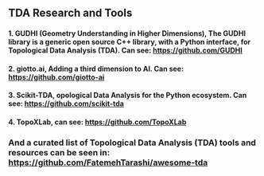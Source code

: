 ## TDA Research and Tools

#### 1. GUDHI (Geometry Understanding in Higher Dimensions), The GUDHI library is a generic open source C++ library, with a Python interface, for Topological Data Analysis (TDA). Can see: https://github.com/GUDHI

#### 2. giotto.ai, Adding a third dimension to AI. Can see: https://github.com/giotto-ai

#### 3.  Scikit-TDA, opological Data Analysis for the Python ecosystem. Can see: https://github.com/scikit-tda

#### 4. TopoXLab, can see: https://github.com/TopoXLab

### And a curated list of Topological Data Analysis (TDA) tools and resources can be seen in: https://github.com/FatemehTarashi/awesome-tda
